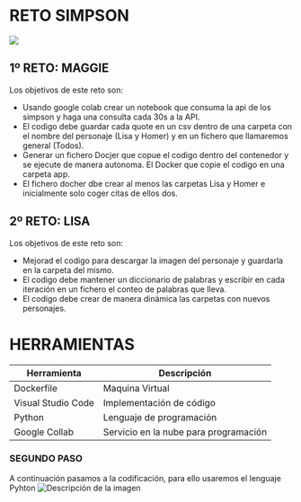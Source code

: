 # RETO SIMPSON

![](https://www.lavanguardia.com/files/image_449_220/uploads/2020/05/14/5fa921a8e5310.png)
## 1º RETO: MAGGIE

Los objetivos de este reto son:
- Usando google colab crear un notebook que consuma la api de los simpson y haga una consulta cada 30s a la API.
- El codigo debe guardar cada quote en un csv dentro de una carpeta con el nombre del personaje (Lisa y Homer) y en un fichero que llamaremos general (Todos).
- Generar un fichero Docjer que copue el codigo dentro del contenedor y se ejecute de manera autonoma. El Docker que copie el codigo en una carpeta app.
- El fichero docher dbe crear al menos las carpetas Lisa y Homer e inicialmente solo coger citas de ellos dos.

## 2º RETO: LISA
Los objetivos de este reto son:
- Mejorad el codigo para descargar la imagen del personaje y guardarla en la carpeta del mismo.
- El codigo debe mantener un diccionario de palabras y escribir en cada iteración en un fichero el conteo de palabras que lleva.
- El codigo debe crear de manera dinámica las carpetas con nuevos personajes.

# HERRAMIENTAS
| Herramienta  | Descripción   |
| ------- | -------  |
| Dockerfile | Maquina Virtual |
| Visual Studio Code   | Implementación de código    |
| Python   | Lenguaje de programación    |
| Google Collab | Servicio en la nube para programación |

### SEGUNDO PASO
A continuación pasamos a la codificación, para ello usaremos el lenguaje Pyhton
![Descripción de la imagen](https://seovalladolid.es/wp-content/uploads/2021/02/python.png)
